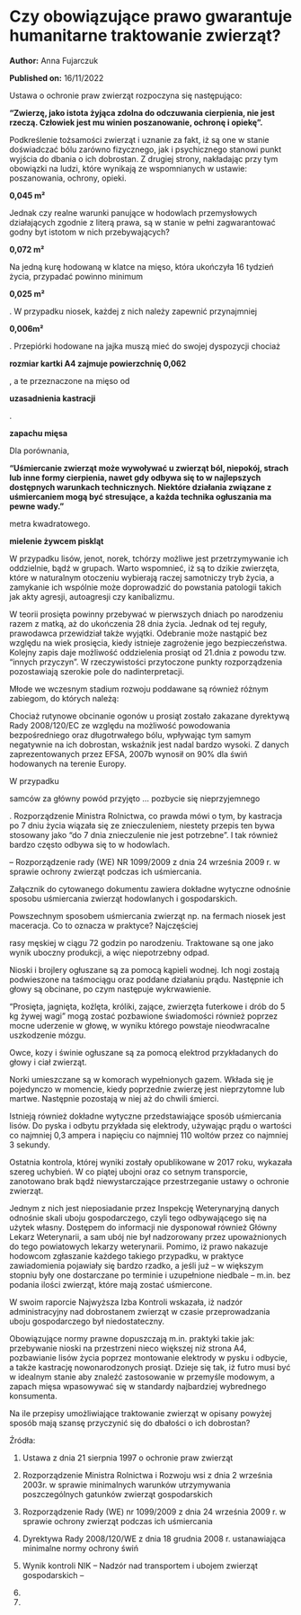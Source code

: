 # Czy obowiązujące prawo gwarantuje humanitarne traktowanie zwierząt?

**Author:** Anna Fujarczuk

**Published on:** <span class="ml-10 mb-10">16/11/2022</span>

Ustawa o ochronie praw zwierząt rozpoczyna się następująco:

**“Zwierzę, jako istota żyjąca zdolna do odczuwania cierpienia, nie jest rzeczą. Człowiek jest mu winien poszanowanie, ochronę i opiekę”.**

Podkreślenie tożsamości zwierząt i uznanie za fakt, iż są one w stanie doświadczać bólu zarówno fizycznego, jak i psychicznego stanowi punkt wyjścia do dbania o ich dobrostan. Z drugiej strony, nakładając przy tym obowiązki na ludzi, które wynikają ze wspomnianych w ustawie: poszanowania, ochrony, opieki.

**0,045 m²**

Jednak czy realne warunki panujące w hodowlach przemysłowych działających zgodnie z literą prawa, są w stanie w pełni zagwarantować godny byt istotom w nich przebywających?

**0,072 m²**

Na jedną kurę hodowaną w klatce na mięso, która ukończyła 16 tydzień życia, przypadać powinno minimum

**0,025 m²**

. W przypadku niosek, każdej z nich należy zapewnić przynajmniej

**0,006m²**

. Przepiórki hodowane na jajka muszą mieć do swojej dyspozycji chociaż

**rozmiar kartki A4 zajmuje powierzchnię 0,062**

, a te przeznaczone na mięso od

**uzasadnienia kastracji**

.

**zapachu mięsa**

Dla porównania,

**“Uśmiercanie zwierząt może wywoływać u zwierząt ból, niepokój, strach lub inne formy cierpienia, nawet gdy odbywa się to w najlepszych dostępnych warunkach technicznych. Niektóre działania związane z uśmiercaniem mogą być stresujące, a każda technika ogłuszania ma pewne wady.”**

metra kwadratowego.

**mielenie żywcem piskląt**

W przypadku lisów, jenot, norek, tchórzy możliwe jest przetrzymywanie ich oddzielnie, bądź w grupach. Warto wspomnieć, iż są to dzikie zwierzęta, które w naturalnym otoczeniu wybierają raczej samotniczy tryb życia, a zamykanie ich wspólnie może doprowadzić do powstania patologii takich jak akty agresji, autoagresji czy kanibalizmu.

W teorii prosięta powinny przebywać w pierwszych dniach po narodzeniu razem z matką, aż do ukończenia 28 dnia życia. Jednak od tej reguły, prawodawca przewidział także wyjątki. Odebranie może nastąpić bez względu na wiek prosięcia, kiedy istnieje zagrożenie jego bezpieczeństwa. Kolejny zapis daje możliwość oddzielenia prosiąt od 21.dnia z powodu tzw. “innych przyczyn”. W rzeczywistości przytoczone punkty rozporządzenia pozostawiają szerokie pole do nadinterpretacji.

Młode we wczesnym stadium rozwoju poddawane są również różnym zabiegom, do których należą:

Chociaż rutynowe obcinanie ogonów u prosiąt zostało zakazane dyrektywą Rady 2008/120/EC ze względu na możliwość powodowania bezpośredniego oraz długotrwałego bólu, wpływając tym samym negatywnie na ich dobrostan, wskaźnik jest nadal bardzo wysoki. Z danych zaprezentowanych przez EFSA, 2007b wynosił on 90% dla świń hodowanych na terenie Europy.

W przypadku

samców za główny powód przyjęto … pozbycie się nieprzyjemnego

. Rozporządzenie Ministra Rolnictwa, co prawda mówi o tym, by kastracja po 7 dniu życia wiązała się ze znieczuleniem, niestety przepis ten bywa stosowany jako “do 7 dnia znieczulenie nie jest potrzebne”. I tak również bardzo często odbywa się to w hodowlach.

– Rozporządzenie rady (WE) NR 1099/2009 z dnia 24 września 2009 r. w sprawie ochrony zwierząt podczas ich uśmiercania.

Załącznik do cytowanego dokumentu zawiera dokładne wytyczne odnośnie sposobu uśmiercania zwierząt hodowlanych i gospodarskich.

Powszechnym sposobem uśmiercania zwierząt np. na fermach niosek jest maceracja. Co to oznacza w praktyce? Najczęściej

rasy męskiej w ciągu 72 godzin po narodzeniu. Traktowane są one jako wynik uboczny produkcji, a więc niepotrzebny odpad.

Nioski i brojlery ogłuszane są za pomocą kąpieli wodnej. Ich nogi zostają podwieszone na taśmociągu oraz poddane działaniu prądu. Następnie ich głowy są obcinane, po czym następuje wykrwawienie.

“Prosięta, jagnięta, koźlęta, króliki, zające, zwierzęta futerkowe i drób do 5 kg żywej wagi” mogą zostać pozbawione świadomości również poprzez mocne uderzenie w głowę, w wyniku którego powstaje nieodwracalne uszkodzenie mózgu.

Owce, kozy i świnie ogłuszane są za pomocą elektrod przykładanych do głowy i ciał zwierząt.

Norki umieszczane są w komorach wypełnionych gazem. Wkłada się je pojedynczo w momencie, kiedy poprzednie zwierzę jest nieprzytomne lub martwe. Następnie pozostają w niej aż do chwili śmierci.

Istnieją również dokładne wytyczne przedstawiające sposób uśmiercania lisów. Do pyska i odbytu przykłada się elektrody, używając prądu o wartości co najmniej 0,3 ampera i napięciu co najmniej 110 woltów przez co najmniej 3 sekundy.

Ostatnia kontrola, której wyniki zostały opublikowane w 2017 roku, wykazała szereg uchybień. W co piątej ubojni oraz co setnym transporcie, zanotowano brak bądź niewystarczające przestrzeganie ustawy o ochronie zwierząt.

Jednym z nich jest nieposiadanie przez Inspekcję Weterynaryjną danych odnośnie skali uboju gospodarczego, czyli tego odbywającego się na użytek własny. Dostępem do informacji nie dysponował również Główny Lekarz Weterynarii, a sam ubój nie był nadzorowany przez upoważnionych do tego powiatowych lekarzy weterynarii. Pomimo, iż prawo nakazuje hodowcom zgłaszanie każdego takiego przypadku, w praktyce zawiadomienia pojawiały się bardzo rzadko, a jeśli już – w większym stopniu były one dostarczane po terminie i uzupełnione niedbale – m.in. bez podania ilości zwierząt, które mają zostać uśmiercone.

W swoim raporcie Najwyższa Izba Kontroli wskazała, iż nadzór administracyjny nad dobrostanem zwierząt w czasie przeprowadzania uboju gospodarczego był niedostateczny.

Obowiązujące normy prawne dopuszczają m.in. praktyki takie jak: przebywanie nioski na przestrzeni nieco większej niż strona A4, pozbawianie lisów życia poprzez montowanie elektrody w pysku i odbycie, a także kastrację nowonarodzonych prosiąt. Dzieje się tak, iż futro musi być w idealnym stanie aby znaleźć zastosowanie w przemyśle modowym, a zapach mięsa wpasowywać się w standardy najbardziej wybrednego konsumenta.

Na ile przepisy umożliwiające traktowanie zwierząt w opisany powyżej sposób mają szansę przyczynić się do dbałości o ich dobrostan?

Źródła:

1. Ustawa z dnia 21 sierpnia 1997 o ochronie praw zwierząt

2. Rozporządzenie Ministra Rolnictwa i Rozwoju wsi z dnia 2 września 2003r. w sprawie minimalnych warunków utrzymywania poszczególnych gatunków zwierząt gospodarskich

3. Rozporządzenie Rady (WE) nr 1099/2009 z dnia 24 września 2009 r. w sprawie ochrony zwierząt podczas ich uśmiercania

4. Dyrektywa Rady 2008/120/WE z dnia 18 grudnia 2008 r. ustanawiająca minimalne normy ochrony świń

5. Wynik kontroli NIK – Nadzór nad transportem i ubojem zwierząt gospodarskich –



6.

7.

